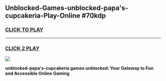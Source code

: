 
## Unblocked-Games-unblocked-papa's-cupcakeria-Play-Online #70kdp
<h3>
<a href="https://news.freeplayer.one?title=unblocked-papa's-cupcakeria&ref=3">CLICK TO PLAY</a></h3>
<hr>

<h3>
<a href="https://news.freeplayer.one?title=unblocked-papa's-cupcakeria&ref=3">CLICK 2 PLAY</a>
  
</h3>

<a href="https://news.freeplayer.one?title=unblocked-papa's-cupcakeria&ref=3"><img src="https://clearcache.store/games.png"></a>


**unblocked-papa's-cupcakeria games unblocked: Your Gateway to Fun and Accessible Online Gaming**
